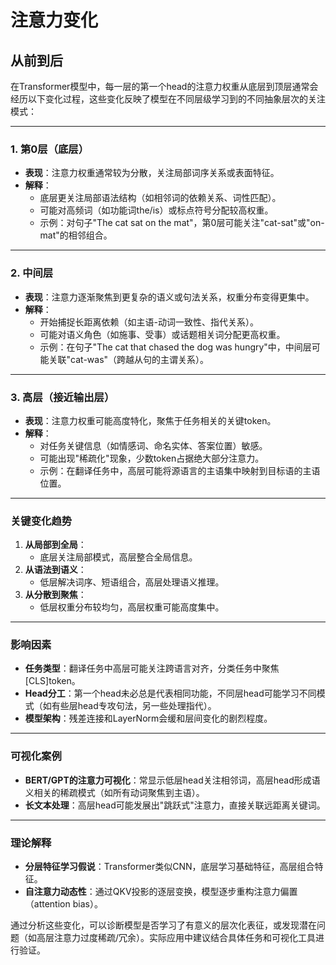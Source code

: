 # 注意力变化

## 从前到后

在Transformer模型中，每一层的第一个head的注意力权重从底层到顶层通常会经历以下变化过程，这些变化反映了模型在不同层级学习到的不同抽象层次的关注模式：

---

### **1. 第0层（底层）**

- **表现**：注意力权重通常较为分散，关注局部词序关系或表面特征。
- **解释**：
  - 底层更关注局部语法结构（如相邻词的依赖关系、词性匹配）。
  - 可能对高频词（如功能词the/is）或标点符号分配较高权重。
  - 示例：对句子"The cat sat on the mat"，第0层可能关注"cat-sat"或"on-mat"的相邻组合。

---

### **2. 中间层**

- **表现**：注意力逐渐聚焦到更复杂的语义或句法关系，权重分布变得更集中。
- **解释**：
  - 开始捕捉长距离依赖（如主语-动词一致性、指代关系）。
  - 可能对语义角色（如施事、受事）或话题相关词分配更高权重。
  - 示例：在句子"The cat that chased the dog was hungry"中，中间层可能关联"cat-was"（跨越从句的主谓关系）。

---

### **3. 高层（接近输出层）**

- **表现**：注意力权重可能高度特化，聚焦于任务相关的关键token。
- **解释**：
  - 对任务关键信息（如情感词、命名实体、答案位置）敏感。
  - 可能出现"稀疏化"现象，少数token占据绝大部分注意力。
  - 示例：在翻译任务中，高层可能将源语言的主语集中映射到目标语的主语位置。

---

### **关键变化趋势**

1. **从局部到全局**：
   - 底层关注局部模式，高层整合全局信息。
2. **从语法到语义**：
   - 低层解决词序、短语组合，高层处理语义推理。
3. **从分散到聚焦**：
   - 低层权重分布较均匀，高层权重可能高度集中。

---

### **影响因素**

- **任务类型**：翻译任务中高层可能关注跨语言对齐，分类任务中聚焦[CLS]token。
- **Head分工**：第一个head未必总是代表相同功能，不同层head可能学习不同模式（如有些层head专攻句法，另一些处理指代）。
- **模型架构**：残差连接和LayerNorm会缓和层间变化的剧烈程度。

---

### **可视化案例**

- **BERT/GPT的注意力可视化**：常显示低层head关注相邻词，高层head形成语义相关的稀疏模式（如所有动词聚焦到主语）。
- **长文本处理**：高层head可能发展出"跳跃式"注意力，直接关联远距离关键词。

---

### **理论解释**

- **分层特征学习假说**：Transformer类似CNN，底层学习基础特征，高层组合特征。
- **自注意力动态性**：通过QKV投影的逐层变换，模型逐步重构注意力偏置（attention bias）。

通过分析这些变化，可以诊断模型是否学习了有意义的层次化表征，或发现潜在问题（如高层注意力过度稀疏/冗余）。实际应用中建议结合具体任务和可视化工具进行验证。